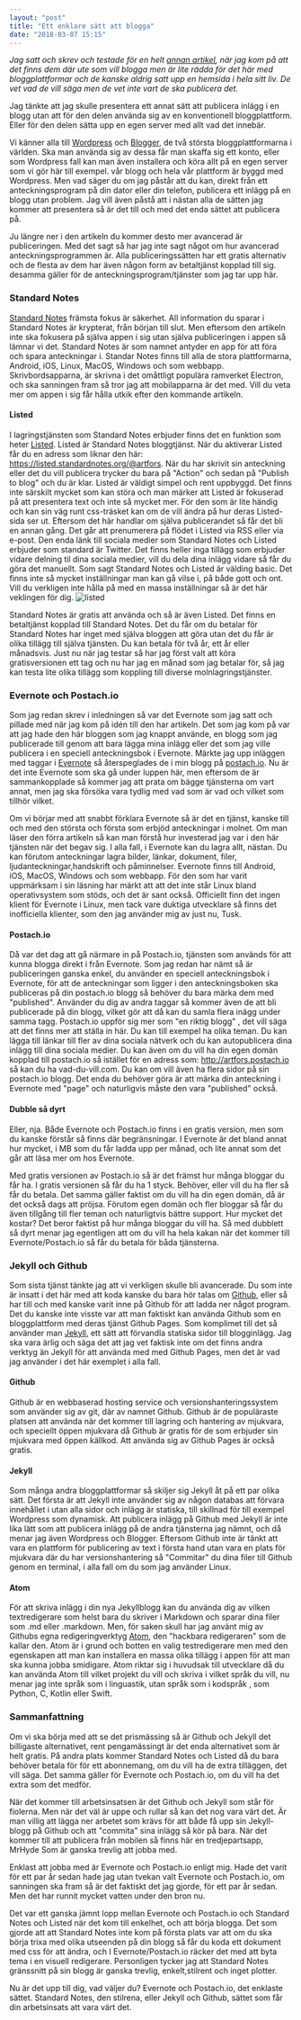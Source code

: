 ```yaml
---
layout: "post"
title: "Ett enklare sätt att blogga"
date: "2018-03-07 15:15"
---
```


*Jag satt och skrev och testade för en helt [annan artikel](https://lnxpod.link/2oBdYvy), när jag kom på att det finns dem där ute som vill blogga men är lite rädda för det här med bloggplattformar och de kanske aldrig satt upp en hemsida i hela sitt liv. De vet vad de vill säga men de vet inte vart de ska publicera det.*

Jag tänkte att jag skulle presentera ett annat sätt att publicera inlägg i en blogg utan att för den delen använda sig av en konventionell bloggplattform. Eller för den delen sätta upp en egen server med allt vad det innebär.

Vi känner alla till [Wordpress](https://wordpress.org) och [Blogger](https://blogger.com), de två största bloggplattformarna i världen. Ska man använda sig av dessa får man skaffa sig ett konto, eller som Wordpress fall kan man även installera och köra allt på en egen server som vi gör här till exempel. vår blogg och hela vår plattform är byggd med Wordpress. Men vad säger du om jag påstår att du kan, direkt från ett anteckningsprogram på din dator eller din telefon, publicera ett inlägg på en blogg utan problem. Jag vill även påstå att i nästan alla de sätten jag kommer att presentera så är det till och med det enda sättet att publicera på.

Ju längre ner i den artikeln du kommer desto mer avancerad är publiceringen. Med det sagt så har jag inte sagt något om hur avancerad anteckningsprogrammen är. Alla publiceringssätten har ett gratis alternativ och de flesta av dem har även någon form av betaltjänst kopplad till sig. desamma gäller för de anteckningsprogram/tjänster som jag tar upp här.

### Standard Notes

[Standard Notes](https://standardnotes.org/) främsta fokus är säkerhet. All information du sparar i Standard Notes är krypterat, från början till slut. Men eftersom den artikeln inte ska fokusera på själva appen i sig utan själva publiceringen i appen så lämnar vi det. Standard Notes är som namnet antyder en app för att föra och spara anteckningar i. Standar Notes finns till alla de stora plattformarna, Android, iOS, Linux, MacOS, Windows och som webbapp. Skrivbordsapparna, är skrivna i det omåttligt populära ramverket Electron, och ska sanningen fram så tror jag att mobilapparna är det med. Vill du veta mer om appen i sig får hålla utkik efter den kommande artikeln.

#### Listed

I lagringstjänsten som Standard Notes erbjuder finns det en funktion som heter [Listed](https://listed.standardnotes.org/). Listed är Standard Notes bloggtjänst. När du aktiverar Listed får du en adress som liknar den här: https://listed.standardnotes.org/@artfors. När du har skrivit sin anteckning eller det du vill publicera trycker du bara på "Action" och sedan på "Publish to blog" och du är klar. Listed är väldigt simpel och rent uppbyggd. Det finns inte särskilt mycket som kan störa och man märker att Listed är fokuserad på att presentera text och inte så mycket mer. För den som är lite händig och kan sin väg runt css-träsket kan om de vill ändra på hur deras Listed-sida ser ut. Eftersom det här handlar om själva publicerandet så får det bli en annan gång. Det går att prenumerera på flödet i Listed via RSS eller via e-post. Den enda länk till sociala medier som Standard Notes och Listed erbjuder som standard är Twitter. Det finns heller inga tillägg som erbjuder vidare delning til dina sociala medier, vill du dela dina inlägg vidare så får du göra det manuellt. Som sagt Standard Notes och Listed är välding basic. Det finns inte så mycket inställningar man kan gå vilse i, på både gott och ont. Vill du verkligen inte hålla på med en massa inställningar så är det här veklingen för dig. ![listed](https://imgur.com/6ZJD6bU)

Standard Notes är gratis att använda och så är även Listed. Det finns en betaltjänst kopplad till Standard Notes. Det du får om du betalar för Standard Notes har inget med själva bloggen att göra utan det du får är olika tillägg till själva tjänsten. Du kan betala för två år, ett år eller månadsvis. Just nu när jag testar så har jag först valt att köra gratisversionen ett tag och nu har jag en månad som jag betalar för, så jag kan testa lite olika tillägg som koppling till diverse molnlagringstjänster.

### Evernote och Postach.io

Som jag redan skrev i inledningen så var det Evernote som jag satt och pillade med när jag kom på idén till den har artikeln. Det som jag kom på var att jag hade den här bloggen som jag knappt använde, en blogg som jag publicerade till genom att bara lägga mina inlägg eller det som jag ville publicera i en speciell anteckningsbok i Evernote. Märkte jag upp inläggen med taggar i [Evernote](https://evernote.com) så återspeglades de i min blogg på [postach.io](https://postach.io). Nu är det inte Evernote som ska gå under luppen här, men eftersom de är sammankopplade så kommer jag att prata om bägge tjänsterna om vart annat, men jag ska försöka vara tydlig med vad som är vad och vilket som tillhör vilket.

Om vi börjar med att snabbt förklara Evernote så är det en tjänst, kanske till och med den största och första som erbjöd anteckningar i molnet. Om man läser den förra artikeln så kan man förstå hur investerad jag var i den här tjänsten när det begav sig. I alla fall, i Evernote kan du lagra allt, nästan. Du kan förutom anteckningar lagra bilder, länkar, dokument, filer, ljudanteckningar,handskrift och påminnelser. Evernote finns till Android, iOS, MacOS, Windows och som webbapp. För den som har varit uppmärksam i sin läsning har märkt att att det inte står Linux bland operativsystem som stöds, och det är sant också. Officiellt finn det ingen klient för Evernote i Linux, men tack vare duktiga utvecklare så finns det inofficiella klienter, som den jag använder mig av just nu, Tusk.

#### Postach.io

Då var det dag att gå närmare in på Postach.io, tjänsten som används för att kunna blogga direkt i från Evernote. Som jag redan har nämt så är publiceringen ganska enkel, du använder en speciell anteckningsbok i Evernote, för att de anteckningar som ligger i den anteckningsboken ska publiceras på din postach.io blogg så behöver du bara märka dem med "published". Använder du dig av andra taggar så kommer även de att bli publicerade på din blogg, vilket gör att då kan du samla flera inägg under samma tagg. Postach.io uppför sig mer som "en riktig blogg" , det vill säga att det finns mer att ställa in här. Du kan till exempel ha olika teman. Du kan lägga till länkar till fler av dina sociala nätverk och du kan autopublicera dina inlägg till dina sociala medier. Du kan även om du vill ha din egen domän kopplad till postach.io så istället för en adress som: http://artfors.postach.io så kan du ha vad-du-vill.com. Du kan om vill även ha flera sidor på sin postach.io blogg. Det enda du behöver göra är att märka din anteckning i Evernote med "page" och naturligvis måste den vara "published" också.

#### Dubble så dyrt

Eller, nja. Både Evernote och Postach.io finns i en gratis version, men som du kanske förstår så finns där begränsningar. I Evernote är det bland annat hur mycket, i MB som du får ladda upp per månad, och lite annat som det går att läsa mer om hos Evernote.

Med gratis versionen av Postach.io så är det främst hur många bloggar du får ha. I gratis versionen så får du ha 1 styck. Behöver, eller vill du ha fler så får du betala. Det samma gäller faktist om du vill ha din egen domän, då är det också dags att pröjsa. Förutom egen domän och fler bloggar så får du även tillgång till fler teman och naturligtvis bättre support. Hur mycket det kostar? Det beror faktist på hur många bloggar du vill ha. Så med dubblett så dyrt menar jag egentligen att om du vill ha hela kakan när det kommer till Evernote/Postach.io så får du betala för båda tjänsterna.

### Jekyll och Github

Som sista tjänst tänkte jag att vi verkligen skulle bli avancerade. Du som inte är insatt i det här med att koda kanske du bara hör talas om [Github](https://github.com/), eller så har till och med kanske varit inne på Github för att ladda ner något program. Det du kanske inte visste var att man faktiskt kan använda Github som en bloggplattform med deras tjänst Github Pages. Som komplimet till det så använder man [Jekyll](https://jekyllrb.com/), ett sätt att förvandla statiska sidor till blogginlägg. Jag ska vara ärlig och säga det att jag vet faktisk inte om det finns andra verktyg än Jekyll för att använda med med Github Pages, men det är vad jag använder i det här exemplet i alla fall.

#### Github

Github är en webbaserad hosting service och versionshanteringssystem som använder sig av git, där av namnet Github. Github är de populäraste platsen att använda när det kommer till lagring och hantering av mjukvara, och speciellt öppen mjukvara då Github är gratis för de som erbjuder sin mjukvara med öppen källkod. Att använda sig av Github Pages är också gratis.

#### Jekyll

Som många andra bloggplattformar så skiljer sig Jekyll åt på ett par olika sätt. Det första är att Jekyll inte använder sig av någon databas att förvara innehållet i utan alla sidor och inlägg är statiska, till skillnad för till exempel Wordpress som dynamisk. Att publicera inlägg på Github med Jekyll är inte lika lätt som att publicera inlägg på de andra tjänsterna jag nämnt, och då menar jag även Wordpress och Blogger. Eftersom Github inte är tänkt att vara en plattform för publicering av text i första hand utan vara en plats för mjukvara där du har versionshantering så "Commitar" du dina filer till Github genom en terminal, i alla fall om du som jag använder Linux.

#### Atom

För att skriva inlägg i din nya Jekyllblogg kan du använda dig av vilken textredigerare som helst bara du skriver i Markdown och sparar dina filer som .md eller .markdown. Men, för saken skull har jag använt mig av Githubs egna redigeringverktyg [Atom](https://atom.io/), den "hackbara redigeraren" som de kallar den. Atom är i grund och botten en valig testredigerare men med den egenskapen att man kan installera en massa olika tillägg i appen för att man ska kunna jobba smidigare. Atom riktar sig i huvudsak till utvecklare då du kan använda Atom till vilket projekt du vill och skriva i vilket språk du vill, nu menar jag inte språk som i linguastik, utan språk som i kodspråk , som Python, C, Kotlin eller Swift.

### Sammanfattning

Om vi ska börja med att se det prismässing så är Github och Jekyll det billigaste alternativet, rent pengamässingt är det enda alternativet som är helt gratis. På andra plats kommer Standard Notes och Listed då du bara behöver betala för för ett abonnemang, om du vill ha de extra tilläggen, det vill säga. Det samma gäller för Evernote och Postach.io, om du vill ha det extra som det medför.

När det kommer till arbetsinsatsen är det Github och Jekyll som står för fiolerna. Men när det väl är uppe och rullar så kan det nog vara värt det. Är man villig att lägga ner arbetet som krävs för att både få upp sin Jekyll-blogg på Github och att "commita" sina inlägg så kör på bara. När det kommer till att publicera från mobilen så finns här en tredjepartsapp, MrHyde Som är ganska trevlig att jobba med.

Enklast att jobba med är Evernote och Postach.io enligt mig. Hade det varit för ett par år sedan hade jag utan tvekan valt Evernote och Postach.io, om sanningen ska fram så är det faktiskt det jag gjorde, för ett par år sedan. Men det har runnit mycket vatten under den bron nu.

Det var ett ganska jämnt lopp mellan Evernote och Postach.io och Standard Notes och Listed när det kom till enkelhet, och att börja blogga. Det som gjorde att att Standard Notes inte kom på första plats var att om du ska börja trixa med olika utseenden på din blogg så får du koda ett dokument med css för att ändra, och I Evernote/Postach.io räcker det med att byta tema i en visuell redigerare. Personligen tycker jag att Standard Notes gränssnitt på sin blogg är ganska trevlig, enkelt,stilrent och inget plotter.

Nu är det upp till dig, vad väljer du? Evernote och Postach.io, det enklaste sättet. Standard Notes, den stilrena, eller Jekyll och Github, sättet som får din arbetsinsats att vara värt det.
